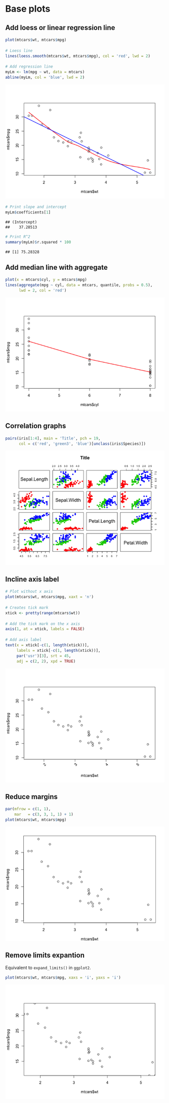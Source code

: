 
Base plots
==========

Add loess or linear regression line
-----------------------------------

``` r
plot(mtcars$wt, mtcars$mpg)

# Loess line
lines(loess.smooth(mtcars$wt, mtcars$mpg), col = 'red', lwd = 2)

# Add regression line
myLm <- lm(mpg ~ wt, data = mtcars)
abline(myLm, col = 'blue', lwd = 2)
```

![](README_files/figure-markdown_github/unnamed-chunk-1-1.png)<!-- -->

``` r
# Print slope and intercept
myLm$coefficients[1]
```

    ## (Intercept) 
    ##    37.28513

``` r
# Print R^2
summary(myLm)$r.squared * 100
```

    ## [1] 75.28328

Add median line with aggregate
------------------------------

``` r
plot(x = mtcars$cyl, y = mtcars$mpg)
lines(aggregate(mpg ~ cyl, data = mtcars, quantile, probs = 0.5),
      lwd = 2, col = 'red')
```

![](README_files/figure-markdown_github/unnamed-chunk-2-1.png)<!-- -->

Correlation graphs
------------------

``` r
pairs(iris[1:4], main = 'Title', pch = 19, 
      col = c('red', 'green3', 'blue')[unclass(iris$Species)])
```

![](README_files/figure-markdown_github/unnamed-chunk-3-1.png)<!-- -->

Incline axis label
------------------

``` r
# Plot without x axis
plot(mtcars$wt, mtcars$mpg, xaxt = 'n')

# Creates tick mark
xtick <- pretty(range(mtcars$wt))

# Add the tick mark on the x axis
axis(1, at = xtick, labels = FALSE)

# Add axis label
text(x = xtick[-c(1, length(xtick))], 
     labels = xtick[-c(1, length(xtick))], 
     par('usr')[3], srt = 45,
     adj = c(2, 2), xpd = TRUE)
```

![](README_files/figure-markdown_github/unnamed-chunk-4-1.png)<!-- -->

Reduce margins
--------------

``` r
par(mfrow = c(1, 1), 
    mar   = c(3, 3, 1, 1) + 1)
plot(mtcars$wt, mtcars$mpg)
```

![](README_files/figure-markdown_github/unnamed-chunk-5-1.png)<!-- -->

Remove limits expantion
-----------------------

Equivalent to `expand_limits()` in `ggplot2`.

``` r
plot(mtcars$wt, mtcars$mpg, xaxs = 'i', yaxs = 'i')
```

![](README_files/figure-markdown_github/unnamed-chunk-6-1.png)<!-- -->
